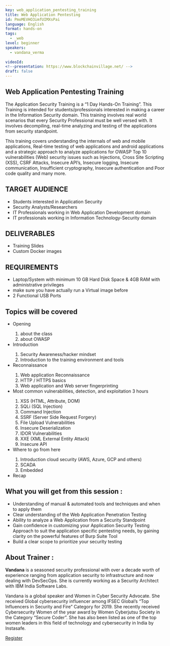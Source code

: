 ```yaml
---
key: web_application_pentesting_training
title: Web Application Pentesting
id: PmoMEVHO3imfUIMXsPai
language: English
format: hands-on
tags:
  - _web
level: beginner
speakers:
  - vandana_verma
  
videoId: 
<!--presentation: https://www.blockchainvillage.net/ -->
draft: false
---
```

<h2>Web Application Pentesting Training</h2>

The Application Security Training is a “1 Day Hands-On Training”. This Training is intended for students/professionals interested in making a career in the Information Security domain. This training involves real world scenarios that every Security Professional must be well versed with.
It involves decompiling, real-time analyzing and testing of the applications from security standpoint.

This training covers understanding the internals of web and mobile applications, Real-time testing of web applications and android applications and a strategic approach to analyze applications for OWASP Top 10 vulnerabilities (Web) security issues such as Injections, Cross Site Scripting (XSS), CSRF Attacks, Insecure API’s, Insecure logging, Insecure communication, Insufficient cryptography, Insecure authentication and Poor code quality and many more.

<h2>TARGET AUDIENCE</h2>
<ul>
	<li>Students interested in Application Security</li>
	<li>Security Analysts/Researchers</li>
	<li>IT Professionals working in Web Application Development domain</li>
	<li>IT professionals working in Information Technology-Security domain</li>
</ul>

<h2>DELIVERABLES</h2>
<ul>
<li>Training Slides </li>
<li>Custom Docker images </li>
</ul>

<h2>REQUIREMENTS</h2>
<ul>
<li>Laptop/System with minimum 10 GB Hard Disk Space & 4GB RAM with administrative privileges </li>
<li>make sure you have actually run a Virtual image before</li>
<li>2 Functional USB Ports</li>
</ul>

<h2>Topics will be covered</h2>
<ul>
<li>Opening </li>
	<ol>
		<li>about the class</li>
		<li>about OWASP</li>
	</ol>
<li>Introduction</li>
	<ol>
		<li>Security Awareness/hacker mindset</li>
		<li>Introduction to the training environment and tools</li>
	</ol>
<li>Reconnaissance </li>
	<ol>
		<li>Web application Reconnaissance</li>
		<li>HTTP / HTTPS basics</li>
		<li>Web application and Web server fingerprinting</li>
	</ol>
<li>Most common vulnerabilities, detection, and exploitation 3 hours</li>
	<ol>
		<li>XSS (HTML, Attribute, DOM)</li>
		<li>SQLi (SQL Injection)</li>
		<li>Command Injection</li>
		<li>SSRF (Server Side Request Forgery)</li>
		<li>File Upload Vulnerabilities</li>
		<li>Insecure Deserialization</li>
		<li>IDOR Vulnerabilities</li>
		<li>XXE (XML External Entity Attack)</li>
		<li>Insecure API</li>
	</ol>
<li>Where to go from here</li>
	<ol>
		<li>Introduction cloud security (AWS, Azure, GCP and others)</li>
		<li>SCADA</li>
		<li>Embedded</li>
	</ol>
<li>Recap</li>
</ul>


<h2>What you will get from this session :</h2>
<ul>
	<li>Understanding of manual & automated tools and techniques and when to apply them</li>
	<li>Clear understanding of the Web Application Penetration Testing</li>
	<li>Ability to analyze a Web Application from a Security Standpoint</li>
	<li>Gain confidence in customizing your Application Security Testing Approach to suit the application specific pentesting needs, by gaining clarity on the powerful features of Burp Suite Tool</li>
	<li>Build a clear scope to prioritize your security testing</li>
</ul> 

<h2>About Trainer :</h2>

<b>Vandana</b> is a seasoned security professional with over a decade worth of experience ranging from application security to infrastructure and now dealing with DevSecOps. She is currently working as a Security Architect with IBM India Software Labs.

Vandana is a global speaker and Women in Cyber Security Advocate. She received Global cybersecurity influencer among IFSEC Global’s “Top Influencers in Security and Fire” Category for 2019. She recently received Cybersecurity Women of the year award by Women Cyberjutsu Society in the Category “Secure Coder”. She has also been listed as one of the top women leaders in this field of technology and cybersecurity in India by Instasafe.


<a align="center" class="btn primary" target="_blank" rel="noopener" href="https://docs.google.com/forms/d/1kF16UUrMisB5cbSkdxWyahMM72blqCWata_s3dJGb54">Register</a>
